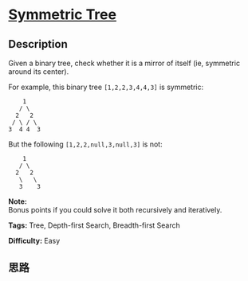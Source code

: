 # [Symmetric Tree][title]

## Description

Given a binary tree, check whether it is a mirror of itself (ie, symmetric
around its center).

For example, this binary tree `[1,2,2,3,4,4,3]` is symmetric:
                1       / \      2   2     / \ / \    3  4 4  3    



But the following `[1,2,2,null,3,null,3]` is not:
                1       / \      2   2       \   \       3    3    



**Note:**  
Bonus points if you could solve it both recursively and iteratively.


**Tags:** Tree, Depth-first Search, Breadth-first Search

**Difficulty:** Easy

## 思路

[title]: https://leetcode.com/problems/symmetric-tree
